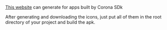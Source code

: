
[This website](http://icon.angrymarmot.org/) can generate for apps built by Corona SDk

After generating and downloading the icons, just put all of them in the root directory of your project and build the apk.
